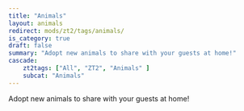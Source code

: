 ```yaml
---
title: "Animals"
layout: animals
redirect: mods/zt2/tags/animals/
is_category: true
draft: false
summary: "Adopt new animals to share with your guests at home!"
cascade:
    zt2tags: ["All", "ZT2", "Animals" ]
    subcat: "Animals"
---
```


Adopt new animals to share with your guests at home!